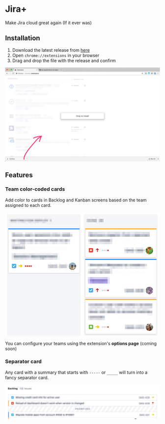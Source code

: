 # Jira+

Make Jira cloud great again (If it ever was)


## Installation

1. Download the latest release from [here][latest-release]
2. Open `chrome://extensions` in your browser
3. Drag and drop the file with the release and confirm

![](https://raw.githubusercontent.com/mcavallo/jira-plus/master/media/install.png)

[latest-release]: https://raw.githubusercontent.com/mcavallo/jira-plus/master/releases/0.1.4.crx


## Features


### Team color-coded cards

Add color to cards in Backlog and Kanban screens based on the team assigned to each card.

<img src="https://raw.githubusercontent.com/mcavallo/jira-plus/master/media/team-colors.png" width="600">

You can configure your teams using the extension's **options page** (coming soon)


### Separator card

Any card with a summary that starts with `-----` or `_____` will turn into a fancy separator card.

<img src="https://raw.githubusercontent.com/mcavallo/jira-plus/master/media/separator-card.png" width="800">
